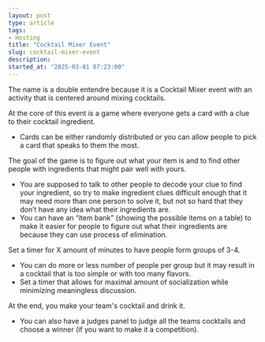 ```yaml
---
layout: post
type: article
tags:
- Hosting
title: "Cocktail Mixer Event"
slug: cocktail-mixer-event
description:
started_at: "2025-03-01 07:23:00"
---
```


The name is a double entendre because it is a Cocktail Mixer event with an activity that is centered around mixing cocktails.

At the core of this event is a game where everyone gets a card with a clue to their cocktail ingredient.
* Cards can be either randomly distributed or you can allow people to pick a card that speaks to them the most. 

The goal of the game is to figure out what your item is and to find other people with ingredients that might pair well with yours.
* You are supposed to talk to other people to decode your clue to find your ingredient, so try to make ingredient clues difficult enough that it may need more than one person to solve it, but not so hard that they don’t have any idea what their ingredients are.
* You can have an “item bank” (showing the possible items on a table) to make it easier for people to figure out what their ingredients are because they can use process of elimination.

Set a timer for X amount of minutes to have people form groups of 3-4.
* You can do more or less number of people per group but it may result in a cocktail that is too simple or with too many flavors.
* Set a timer that allows for maximal amount of socialization while minimizing meaningless discussion.

At the end, you make your team's cocktail and drink it.
* You can also have a judges panel to judge all the teams cocktails and choose a winner (if you want to make it a competition).